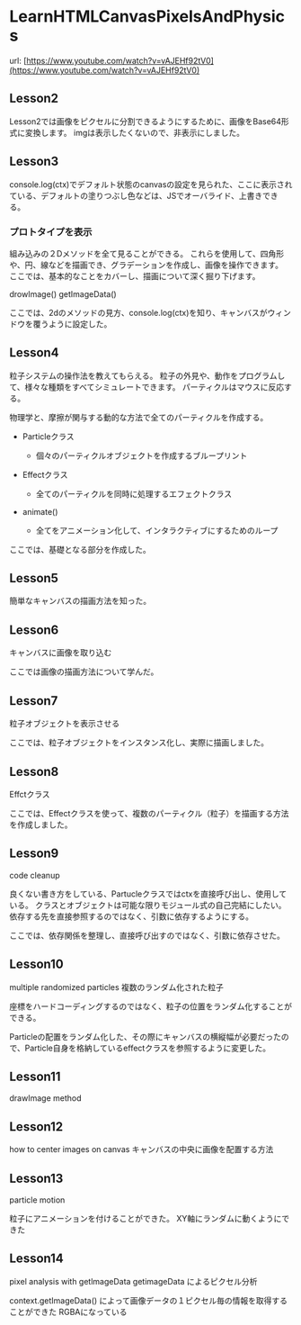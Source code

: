 # LearnHTMLCanvasPixelsAndPhysics
 
url: [https://www.youtube.com/watch?v=vAJEHf92tV0](https://www.youtube.com/watch?v=vAJEHf92tV0)

## Lesson2
Lesson2では画像をピクセルに分割できるようにするために、画像をBase64形式に変換します。
imgは表示したくないので、非表示にしました。

## Lesson3
console.log(ctx)でデフォルト状態のcanvasの設定を見られた、ここに表示されている、デフォルトの塗りつぶし色などは、JSでオーバライド、上書きできる。

### プロトタイプを表示
組み込みの２Dメソッドを全て見ることができる。
これらを使用して、四角形や、円、線などを描画でき、グラデーションを作成し、画像を操作できます。
ここでは、基本的なことをカバーし、描画について深く掘り下げます。

drowImage()
getImageData()

ここでは、2dのメソッドの見方、console.log(ctx)を知り、キャンバスがウィンドウを覆うように設定した。


## Lesson4
粒子システムの操作法を教えてもらえる。
粒子の外見や、動作をプログラムして、様々な種類をすべてシミュレートできます。
パーティクルはマウスに反応する。

物理学と、摩擦が関与する動的な方法で全てのパーティクルを作成する。

- Particleクラス
    - 個々のパーティクルオブジェクトを作成するブループリント

- Effectクラス
    - 全てのパーティクルを同時に処理するエフェクトクラス
- animate()
    - 全てをアニメーション化して、インタラクティブにするためのループ

ここでは、基礎となる部分を作成した。


## Lesson5
簡単なキャンバスの描画方法を知った。

## Lesson6
キャンバスに画像を取り込む

ここでは画像の描画方法について学んだ。

## Lesson7
粒子オブジェクトを表示させる

ここでは、粒子オブジェクトをインスタンス化し、実際に描画しました。

## Lesson8
Effctクラス

ここでは、Effectクラスを使って、複数のパーティクル（粒子）を描画する方法を作成しました。

## Lesson9
code cleanup

良くない書き方をしている、Partucleクラスではctxを直接呼び出し、使用している。
クラスとオブジェクトは可能な限りモジュール式の自己完結にしたい。
依存する先を直接参照するのではなく、引数に依存するようにする。

ここでは、依存関係を整理し、直接呼び出すのではなく、引数に依存させた。

## Lesson10
multiple randomized particles
複数のランダム化された粒子

座標をハードコーディングするのではなく、粒子の位置をランダム化することができる。

Particleの配置をランダム化した、その際にキャンバスの横縦幅が必要だったので、Particle自身を格納しているeffectクラスを参照するように変更した。

## Lesson11
drawImage method

## Lesson12
how to center images on canvas
キャンバスの中央に画像を配置する方法

## Lesson13
particle motion

粒子にアニメーションを付けることができた。
XY軸にランダムに動くようにできた

## Lesson14
pixel analysis with getlmageData
getimageData によるピクセル分析

context.getImageData() によって画像データの１ピクセル毎の情報を取得することができた
RGBAになっている